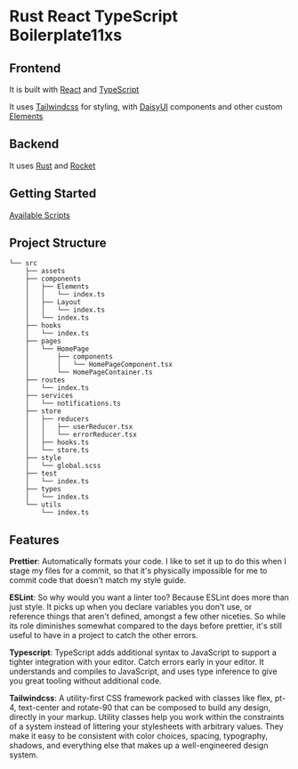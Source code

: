 # Rust React TypeScript Boilerplate11xs

## Frontend

It is built with [React](https://reactjs.org/) and [TypeScript](https://www.typescriptlang.org/)

It uses [Tailwindcss](https://tailwindcss.com/) for styling, with [DaisyUI](https://daisyui.com/) components and other custom [Elements](./src/components/Elements/)

## Backend

It uses [Rust](https://www.rust-lang.org/) and [Rocket](https://rocket.rs/)

## Getting Started

[Available Scripts](./docs/scripts.md)

## Project Structure

```project
└── src
    ├── assets
    ├── components
    │   ├── Elements
    │   │   └── index.ts
    │   ├── Layout
    │   │   └── index.ts
    │   └── index.ts
    ├── hooks
    │   └── index.ts
    ├── pages
    │   └── HomePage
    │       ├── components
    │       │   └── HomePageComponent.tsx
    │       └── HomePageContainer.ts
    ├── routes
    │   └── index.ts
    ├── services
    │   └── notifications.ts
    ├── store
    │   ├── reducers
    │   │   ├── userReducer.tsx
    │   │   └── errorReducer.tsx
    │   ├── hooks.ts
    │   └── store.ts
    ├── style
    │   └── global.scss
    ├── test
    │   └── index.ts
    ├── types
    │   └── index.ts
    └── utils
        └── index.ts
```

## Features

**Prettier**: Automatically formats your code. I like to set it up to do this when I stage my files for a commit, so that it's physically impossible for me to commit code that doesn't match my style guide.

**ESLint**: So why would you want a linter too? Because ESLint does more than just style. It picks up when you declare variables you don't use, or reference things that aren't defined, amongst a few other niceties. So while its role diminishes somewhat compared to the days before prettier, it's still useful to have in a project to catch the other errors.

**Typescript**: TypeScript adds additional syntax to JavaScript to support a tighter integration with your editor. Catch errors early in your editor. It understands and compiles to JavaScript, and uses type inference to give you great tooling without additional code.

**Tailwindcss**: A utility-first CSS framework packed with classes like flex, pt-4, text-center and rotate-90 that can be composed to build any design, directly in your markup. Utility classes help you work within the constraints of a system instead of littering your stylesheets with arbitrary values. They make it easy to be consistent with color choices, spacing, typography, shadows, and everything else that makes up a well-engineered design system.
